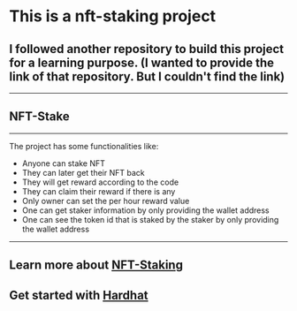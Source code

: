 # This is a nft-staking project
**I followed another repository to build this project for a learning purpose. (I wanted to provide the link of that repository. But I couldn't find the link)**
---
---
**NFT-Stake** 
---
---
The project has some functionalities like:
- Anyone can stake NFT
- They can later get their NFT back
- They will get reward according to the code
- They can claim their reward if there is any
- Only owner can set the per hour reward value
- One can get staker information by only providing the wallet address
- One can see the token id that is staked by the staker by only providing the
wallet address
---
Learn more about [NFT-Staking](https://boardroom.tv/what-is-nft-staking/)
---
Get started with [Hardhat](https://hardhat.org/tutorial/creating-a-new-hardhat-project)
---